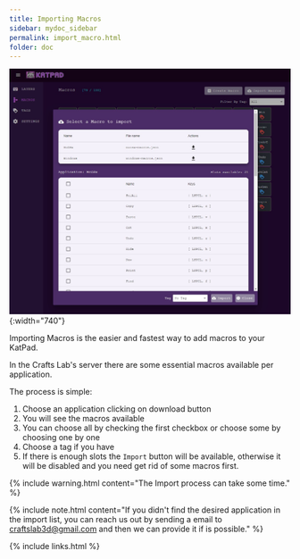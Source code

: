 ```yaml
---
title: Importing Macros
sidebar: mydoc_sidebar
permalink: import_macro.html
folder: doc
---
```


![Macros](./images/import-macros.jpg){:width="740"}

Importing Macros is the easier and fastest way to add macros to your KatPad.

In the Crafts Lab's server there are some essential macros available per application.

The process is simple:
1. Choose an application clicking on download button
2. You will see the macros available
3. You can choose all by checking the first checkbox or choose some by choosing one by one
4. Choose a tag if you have
5. If there is enough slots the `Import` button will be available, otherwise it will be disabled and you need get rid of some macros first.


{% include warning.html content="The Import process can take some time." %}

{% include note.html content="If you didn't find the desired application in the import list, you can reach us out by sending a email to craftslab3d@gmail.com and then we can provide it if is possible." %}

{% include links.html %}
